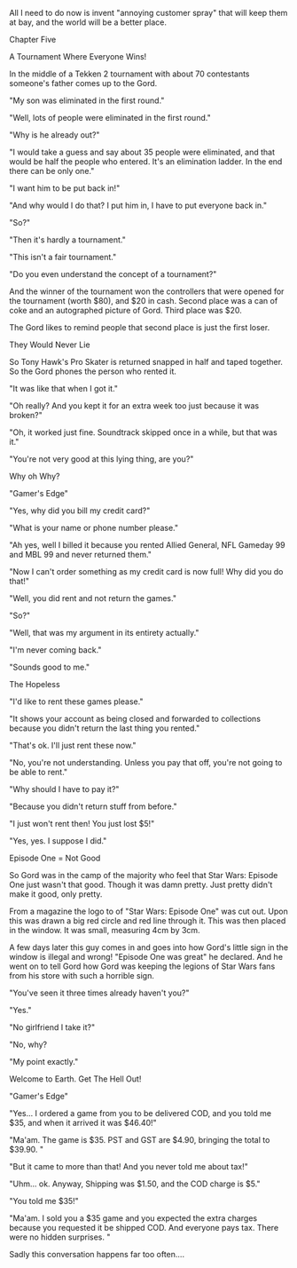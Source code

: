 
 

 

 

 

 

 

 

 

 

 




All I need to do now is invent "annoying customer spray" that will keep them at bay, and the world will be a better place.













Chapter Five


A Tournament Where Everyone Wins!

In the middle of a Tekken 2 tournament with about 70 contestants someone's father comes up to the Gord.

"My son was eliminated in the first round."

"Well, lots of people were eliminated in the first round."

"Why is he already out?"

"I would take a guess and say about 35 people were eliminated, and that would be half the people who entered.  It's an elimination ladder.  In the end there can be only one."

"I want him to be put back in!"

"And why would I do that?  I put him in, I have to put everyone back in."

"So?"

"Then it's hardly a tournament."

"This isn't a fair tournament."

"Do you even understand the concept of a tournament?"

And the winner of the tournament won the controllers that were opened for the tournament (worth $80), and $20 in cash.  Second place was a can of coke and an autographed picture of Gord.  Third place was $20.

The Gord likes to remind people that second place is just the first loser.



They Would Never Lie

So Tony Hawk's Pro Skater is returned snapped in half and taped together.  So the Gord phones the person who rented it.

"It was like that when I got it."

"Oh really?  And you kept it for an extra week too just because it was broken?"

"Oh, it worked just fine.  Soundtrack skipped once in a while, but that was it."

"You're not very good at this lying thing, are you?"


Why oh Why?

<Ring>

"Gamer's Edge"

"Yes, why did you bill my credit card?"

"What is your name or phone number please."
<pause>

"Ah yes, well I billed it because you rented Allied General, NFL Gameday 99 and MBL 99 and never returned them."

"Now I can't order something as my credit card is now full!  Why did you do that!"

"Well, you did rent and not return the games."

"So?"

"Well, that was my argument in its entirety actually."

"I'm never coming back."

"Sounds good to me."

<click>




The Hopeless

"I'd like to rent these games please."

"It shows your account as being closed and forwarded to collections because you didn't return the last thing you rented."

"That's ok.  I'll just rent these now."

"No, you're not understanding.  Unless you pay that off, you're not going to be able to rent."

"Why should I have to pay it?"

"Because you didn't return stuff from before."

"I just won't rent then!  You just lost $5!"

"Yes, yes.  I suppose I did."


Episode One = Not Good

So Gord was in the camp of the majority who feel that Star Wars: Episode One just wasn't that good.  Though it was damn pretty.  Just pretty didn't make it good, only pretty.

From a magazine the logo to of  "Star Wars: Episode One" was cut out.  Upon this was drawn a big red circle and red line through it.  This was then placed in the window.  It was small, measuring 4cm by 3cm.

A few days later this guy comes in and goes into how Gord's little sign in the window is illegal and wrong!  "Episode One was great" he declared.  And he went on to tell Gord how Gord was keeping the legions of Star Wars fans from his store with such a horrible sign.

"You've seen it three times already haven't you?"

"Yes."

"No girlfriend I take it?"

"No, why?

"My point exactly."

 

Welcome to Earth.  Get The Hell Out!

<Ring>

"Gamer's Edge"

"Yes... I ordered a game from you to be delivered COD, and you told me $35, and when it arrived it was $46.40!"

"Ma'am. The game is $35. PST and GST are $4.90, bringing the total to $39.90. "

"But it came to more than that! And you never told me about tax!" 

"Uhm... ok. Anyway, Shipping was $1.50, and the COD charge is $5."

"You told me $35!" 

"Ma'am. I sold you a $35 game and you expected the extra charges because you requested it be shipped COD. And everyone pays tax. There were no hidden surprises. "

Sadly this conversation happens far too often….

 
 